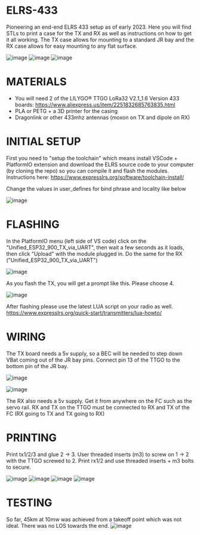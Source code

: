 # ELRS-433
Pioneering an end-end ELRS 433 setup as of early 2023. Here you will find STLs to print a case for the TX and RX as well as instructions on how to get it all working. The TX case allows for mounting to a standard JR bay and the RX case allows for easy mounting to any flat surface.

![image](https://user-images.githubusercontent.com/1324144/235009558-79952516-3b14-47f2-b9f9-011f956f0802.png)
![image](https://user-images.githubusercontent.com/1324144/235009440-e0f3cc6b-6ad9-4de3-b4aa-b2fab7c1f22f.png)
![image](https://user-images.githubusercontent.com/1324144/235009537-a800d56e-89f2-4df9-a196-2cfdcba78d30.png)

# MATERIALS
- You will need 2 of the LILYGO® TTGO LoRa32 V2.1_1.6 Version 433 boards: https://www.aliexpress.us/item/2251832685763835.html
- PLA or PETG + a 3D printer for the casing
- Dragonlink or other 433mhz antennas (moxon on TX and dipole on RX)

# INITIAL SETUP
First you need to "setup the toolchain" which means install VSCode + PlatformIO extension and download the ELRS source code to your computer (by cloning the repo) so you can compile it and flash the modules. Instructions here: https://www.expresslrs.org/software/toolchain-install/

Change the values in user_defines for bind phrase and locality like below

![image](https://user-images.githubusercontent.com/1324144/235010505-0ef366d9-d8af-443b-ba6a-2cdf8ad0a7cc.png)

# FLASHING
In the PlatformIO menu (left side of VS code) click on the "Unified_ESP32_900_TX_via_UART", then wait a few seconds as it loads, then click "Upload" with the module plugged in. Do the same for the RX ("Unified_ESP32_900_TX_via_UART")

![image](https://user-images.githubusercontent.com/1324144/231937139-5e73e033-5cf1-488c-b9d1-206ac9429ce8.png)

As you flash the TX, you will get a prompt like this. Please choose 4.

![image](https://user-images.githubusercontent.com/1324144/235009215-3ea17c77-f1fc-4ed1-8400-7234bbca62b6.png)

After flashing please use the latest LUA script on your radio as well. https://www.expresslrs.org/quick-start/transmitters/lua-howto/

# WIRING
The TX board needs a 5v supply, so a BEC will be needed to step down VBat coming out of the JR bay pins. Connect pin 13 of the TTGO to the bottom pin of the JR bay.

![image](https://user-images.githubusercontent.com/1324144/235010749-d7dbcea0-d19f-4793-8351-5112d85d16ec.png)

![image](https://user-images.githubusercontent.com/1324144/235010916-2626b5ed-dd53-4765-8f19-79d09643d214.png)

The RX also needs a 5v supply. Get it from anywhere on the FC such as the servo rail. RX and TX on the TTGO must be connected to RX and TX of the FC (RX going to TX and TX going to RX)

# PRINTING
Print tx1/2/3 and glue 2 -> 3. User threaded inserts (m3) to screw on 1 -> 2 with the TTGO screwed to 2.
Print rx1/2 and use threaded inserts + m3 bolts to secure.

![image](https://user-images.githubusercontent.com/1324144/235009618-a2c45e54-861e-47f1-8bfe-cbe38fe6d290.png)
![image](https://user-images.githubusercontent.com/1324144/235009630-33849ab2-aecf-466a-a638-a8ffd6c59b3b.png)
![image](https://user-images.githubusercontent.com/1324144/235009672-126ab23e-eb7e-4eae-91cd-2ddf52bc0f2b.png)
![image](https://user-images.githubusercontent.com/1324144/235009690-777a73d9-c1b0-4a22-b1ba-680090407bb5.png)


# TESTING
So far, 45km at 10mw was achieved from a takeoff point which was not ideal. There was no LOS towards the end.
![image](https://user-images.githubusercontent.com/1324144/235009741-40a1a1b1-8efb-4ae1-88ae-fcb74584971a.png)
